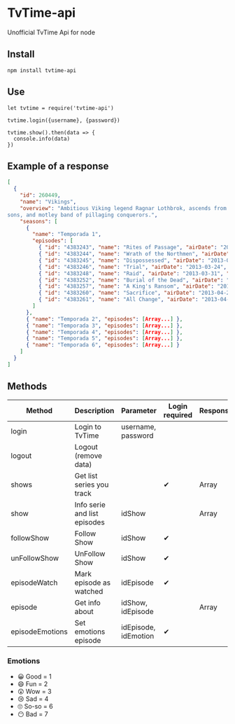TvTime-api
==========

Unofficial TvTime Api for node

Install
--------
```
npm install tvtime-api
```

Use
---
```
let tvtime = require('tvtime-api')

tvtime.login({username}, {password})

tvtime.show().then(data => {
  console.info(data)
})
```

Example of a response
---------------------
```json
[
  {
    "id": 260449,
    "name": "Vikings",
    "overview": "Ambitious Viking legend Ragnar Lothbrok, ascends from a young warrior to the King of the Viking tribes with the help of his shieldmaiden Lagertha, jealous brother Rollo, fearless
sons, and motley band of pillaging conquerors.",
    "seasons": [
      {
        "name": "Temporada 1",
        "episodes": [
          { "id": "4383243", "name": "Rites of Passage", "airDate": "2013-03-03", "watched": true },
          { "id": "4383244", "name": "Wrath of the Northmen", "airDate": "2013-03-10", "watched": true },
          { "id": "4383245", "name": "Dispossessed", "airDate": "2013-03-17", "watched": true },
          { "id": "4383246", "name": "Trial", "airDate": "2013-03-24", "watched": true },
          { "id": "4383248", "name": "Raid", "airDate": "2013-03-31", "watched": true },
          { "id": "4383252", "name": "Burial of the Dead", "airDate": "2013-04-07", "watched": true },
          { "id": "4383257", "name": "A King's Ransom", "airDate": "2013-04-14", "watched": false },
          { "id": "4383260", "name": "Sacrifice", "airDate": "2013-04-21", "watched": false },
          { "id": "4383261", "name": "All Change", "airDate": "2013-04-28", "watched": false }
        ]
      },
      { "name": "Temporada 2", "episodes": [Array...] },
      { "name": "Temporada 3", "episodes": [Array...] },
      { "name": "Temporada 4", "episodes": [Array...] },
      { "name": "Temporada 5", "episodes": [Array...] },
      { "name": "Temporada 6", "episodes": [Array...] }
    ]
  }
]
```

Methods
-------
| Method | Description | Parameter | Login required | Response |
| --- | --- | --- | --- | --- |
| login | Login to TvTime | username, password | | |
| logout | Logout (remove data) | | | |
| shows | Get list series you track | | ✔ | Array |
| show | Info serie and list episodes | idShow | | Array |
| followShow | Follow Show | idShow | ✔ | |
| unFollowShow | UnFollow Show | idShow | ✔ | |
| episodeWatch | Mark episode as watched | idEpisode | ✔ | |
| episode | Get info about | idShow, idEpisode | | Array |
| episodeEmotions | Set emotions episode | idEpisode, idEmotion | ✔ | |

### Emotions

* 😀 Good = 1
* 😄 Fun = 2
* 😲 Wow = 3
* 😢 Sad = 4
* 🙄 So-so = 6
* 😶 Bad = 7
